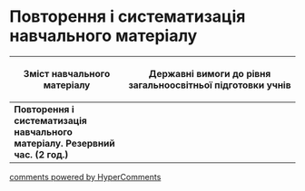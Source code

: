 <div id="hypercomments_widget" class="js-hypercomments-widget invisible"></div>

Повторення і систематизація навчального матеріалу
=============================================

<table>
<thead>
  <tr>
    <th width="40%" align="center"><p>Зміст навчального матеріалу</p></td>
    <th width="60%" align="center"><p>Державні вимоги до рівня загальноосвітньої підготовки учнів</p></td>
  </tr>
</thead>
<tbody>
  <tr>
    <td width="40%" style="vertical-align:top !important;">
    <b>Повторення і систематизація навчального матеріалу. Резервний час. (2 год.)</b><br>
    </td>
    <td width="60%" style="vertical-align:top !important;">
	</td>
  </tr>
</tbody>
</table>

<div class="js-hypercomments-container">
<a href="http://hypercomments.com" class="hc-link" title="comments widget">comments powered by HyperComments</a>
</div>